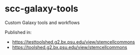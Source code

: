 # scc-galaxy-tools
Custom Galaxy tools and workflows

Published in:
* https://testtoolshed.g2.bx.psu.edu/view/stemcellcommons
* https://toolshed.g2.bx.psu.edu/view/stemcellcommons
